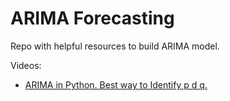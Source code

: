 # ARIMA Forecasting

Repo with helpful resources to build ARIMA model.

Videos:
- [ARIMA in Python. Best way to Identify p d q.](https://www.youtube.com/watch?v=_qv_7lEuiZg)
